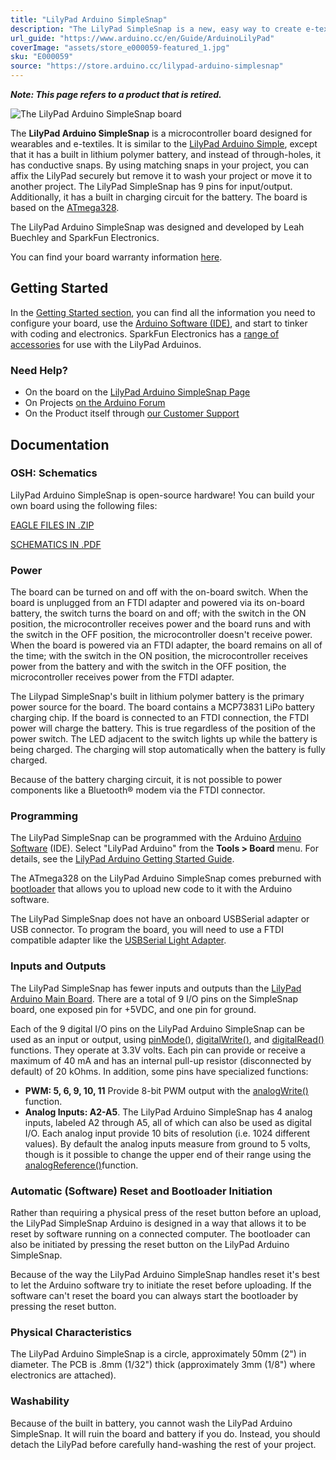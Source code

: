 ```yaml
---
title: "LilyPad Arduino SimpleSnap"
description: "The LilyPad SimpleSnap is a new, easy way to create e-textiles projects with LilyPad that are modular and can be disassembled or broken down. The SimpleSnap includes a built-in rechargeable Lithium Polymer battery and female snap connectors."
url_guide: "https://www.arduino.cc/en/Guide/ArduinoLilyPad"
coverImage: "assets/store_e000059-featured_1.jpg"
sku: "E000059"
source: "https://store.arduino.cc/lilypad-arduino-simplesnap"
---
```


***Note: This page refers to a product that is retired.***

![The LilyPad Arduino SimpleSnap board](./assets/store_e000059-featured_1.jpg)

The **LilyPad Arduino SimpleSnap** is a microcontroller board designed for wearables and e-textiles. It is similar to the [LilyPad Arduino Simple](https://www.arduino.cc/en/Main/ArduinoBoardLilyPadSimple), except that it has a built in lithium polymer battery, and instead of through-holes, it has conductive snaps. By using matching snaps in your project, you can affix the LilyPad securely but remove it to wash your project or move it to another project. The LilyPad SimpleSnap has 9 pins for input/output. Additionally, it has a built in charging circuit for the battery. The board is based on the [ATmega328](http://www.atmel.com/assets/Atmel-8271-8-bit-AVR-Microcontroller-ATmega48A-48PA-88A-88PA-168A-168PA-328-328P_datasheet_Complete.pdf).  
  
The LilyPad Arduino SimpleSnap was designed and developed by Leah Buechley and SparkFun Electronics.

You can find your board warranty information [here](https://www.arduino.cc/en/Main/warranty).

## Getting Started

In the [Getting Started section](https://www.arduino.cc/en/Guide/ArduinoLilyPad), you can find all the information you need to configure your board, use the [Arduino Software (IDE)](https://www.arduino.cc/en/Main/Software), and start to tinker with coding and electronics. SparkFun Electronics has a [range of accessories](http://www.sparkfun.com/commerce/categories.php?c=135) for use with the LilyPad Arduinos.

### Need Help?

* On the board on the [LilyPad Arduino SimpleSnap Page](http://lilypadarduino.org/?p=289)
* On Projects [on the Arduino Forum](https://forum.arduino.cc/index.php?board=3.0)
* On the Product itself through [our Customer Support](https://support.arduino.cc/hc)

## Documentation

### OSH: Schematics

LilyPad Arduino SimpleSnap is open-source hardware! You can build your own board using the following files:

[EAGLE FILES IN .ZIP](http://dlnmh9ip6v2uc.cloudfront.net/datasheets/E-Textiles/Lilypad/LilyPad-SimpleSnap-v13.zip) 

[SCHEMATICS IN .PDF](http://dlnmh9ip6v2uc.cloudfront.net/datasheets/E-Textiles/Lilypad/LilyPad-SimpleSnap-v13.pdf)

### Power

The board can be turned on and off with the on-board switch. When the board is unplugged from an FTDI adapter and powered via its on-board battery, the switch turns the board on and off; with the switch in the ON position, the microcontroller receives power and the board runs and with the switch in the OFF position, the microcontroller doesn't receive power. When the board is powered via an FTDI adapter, the board remains on all of the time; with the switch in the ON position, the microcontroller receives power from the battery and with the switch in the OFF position, the microcontroller receives power from the FTDI adapter.

The Lilypad SimpleSnap's built in lithium polymer battery is the primary power source for the board. The board contains a MCP73831 LiPo battery charging chip. If the board is connected to an FTDI connection, the FTDI power will charge the battery. This is true regardless of the position of the power switch. The LED adjacent to the switch lights up while the battery is being charged. The charging will stop automatically when the battery is fully charged.

Because of the battery charging circuit, it is not possible to power components like a Bluetooth® modem via the FTDI connector.

### Programming

The LilyPad SimpleSnap can be programmed with the Arduino [Arduino Software](https://www.arduino.cc/en/Main/Software) (IDE). Select "LilyPad Arduino" from the **Tools > Board** menu. For details, see the [LilyPad Arduino Getting Started Guide](https://www.arduino.cc/en/Guide/ArduinoLilyPad).

The ATmega328 on the LilyPad Arduino SimpleSnap comes preburned with [bootloader](https://www.arduino.cc/en/Hacking/Bootloader?from=Tutorial.Bootloader) that allows you to upload new code to it with the Arduino software.

The LilyPad SimpleSnap does not have an onboard USBSerial adapter or USB connector. To program the board, you will need to use a FTDI compatible adapter like the [USBSerial Light Adapter](https://docs.arduino.cc/retired/boards/arduino-usb-2-serial-micro).

### Inputs and Outputs

The LilyPad SimpleSnap has fewer inputs and outputs than the [LilyPad Arduino Main Board](https://www.arduino.cc/en/Main/ArduinoBoardLilyPad). There are a total of 9 I/O pins on the SimpleSnap board, one exposed pin for +5VDC, and one pin for ground.

Each of the 9 digital I/O pins on the LilyPad Arduino SimpleSnap can be used as an input or output, using [pinMode()](https://www.arduino.cc/reference/en/language/functions/digital-io/pinmode/), [digitalWrite()](https://www.arduino.cc/en/Reference/DigitalWrite), and [digitalRead()](https://www.arduino.cc/reference/en/language/functions/digital-io/digitalread/) functions. They operate at 3.3V volts. Each pin can provide or receive a maximum of 40 mA and has an internal pull-up resistor (disconnected by default) of 20 kOhms. In addition, some pins have specialized functions:

* **PWM: 5, 6, 9, 10, 11** Provide 8-bit PWM output with the [analogWrite()](https://www.arduino.cc/en/Reference/AnalogWrite) function.
* **Analog Inputs: A2-A5**. The LilyPad Arduino SimpleSnap has 4 analog inputs, labeled A2 through A5, all of which can also be used as digital I/O. Each analog input provide 10 bits of resolution (i.e. 1024 different values). By default the analog inputs measure from ground to 5 volts, though is it possible to change the upper end of their range using the [analogReference()](https://www.arduino.cc/reference/en/language/functions/analog-io/analogreference/)function.

### Automatic (Software) Reset and Bootloader Initiation

Rather than requiring a physical press of the reset button before an upload, the LilyPad SimpleSnap Arduino is designed in a way that allows it to be reset by software running on a connected computer. The bootloader can also be initiated by pressing the reset button on the LilyPad Arduino SimpleSnap.

Because of the way the LilyPad Arduino SimpleSnap handles reset it's best to let the Arduino software try to initiate the reset before uploading. If the software can't reset the board you can always start the bootloader by pressing the reset button.

### Physical Characteristics

The LilyPad Arduino SimpleSnap is a circle, approximately 50mm (2") in diameter. The PCB is .8mm (1/32") thick (approximately 3mm (1/8") where electronics are attached).

### Washability

Because of the built in battery, you cannot wash the LilyPad Arduino SimpleSnap. It will ruin the board and battery if you do. Instead, you should detach the LilyPad before carefully hand-washing the rest of your project.


